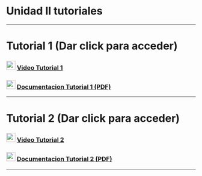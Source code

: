 # Unidad II tutoriales

---

# Tutorial 1 (Dar click para acceder)

### <img src="https://cdn-icons-png.flaticon.com/128/10090/10090287.png" width="24"/> [Video Tutorial 1](https://youtu.be/J7GEu1sZYv0)

### <img src="https://cdn-icons-png.flaticon.com/128/4726/4726010.png" width="24"/> [Documentacion Tutorial 1 (PDF)](https://github.com/jaarriaga/ProgramaVideojuego1/blob/main/Tutoriales/Tutorial1/Tutorial1videojuegoUnity.pdf)

---

# Tutorial 2 (Dar click para acceder)

### <img src="https://cdn-icons-png.flaticon.com/128/10090/10090287.png" width="24"/> [Video Tutorial 2](https://youtu.be/aLnk9Uga1-o)

### <img src="https://cdn-icons-png.flaticon.com/128/4726/4726010.png" width="24"/> [Documentacion Tutorial 2 (PDF)](https://github.com/jaarriaga/ProgramaVideojuego1/blob/main/Tutoriales/Tutorial2/Tutorial2Documentacion.pdf)

---
